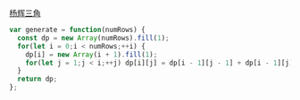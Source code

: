 [杨辉三角](https://leetcode.cn/problems/pascals-triangle/description/?envType=study-plan-v2&envId=top-100-liked)

```javascript
var generate = function(numRows) {
  const dp = new Array(numRows).fill(1);
  for(let i = 0;i < numRows;++i) {
    dp[i] = new Array(i + 1).fill(1);
    for(let j = 1;j < i;++j) dp[i][j] = dp[i - 1][j - 1] + dp[i - 1][j];
  }
  return dp;
};
```